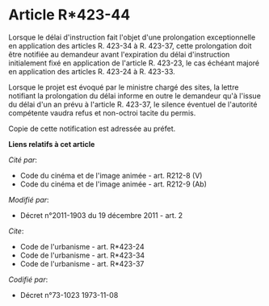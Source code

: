 # Article R*423-44

Lorsque le délai d'instruction fait l'objet d'une prolongation exceptionnelle en application des articles R. 423-34 à R.
423-37, cette prolongation doit être notifiée au demandeur avant l'expiration du délai d'instruction initialement fixé en
application de l'article R. 423-23, le cas échéant majoré en application des articles R. 423-24 à R. 423-33. 

Lorsque le projet est évoqué par le ministre chargé des sites, la lettre notifiant la prolongation du délai informe en outre
le demandeur qu'à l'issue du délai d'un an prévu à l'article R. 423-37, le silence éventuel de l'autorité compétente vaudra
refus et non-octroi tacite du permis. 

Copie de cette notification est adressée au préfet.

**Liens relatifs à cet article**

_Cité par_:

  - Code du cinéma et de l'image animée - art. R212-8 (V)
  - Code du cinéma et de l'image animée - art. R212-9 (Ab)

_Modifié par_:

  - Décret n°2011-1903 du 19 décembre 2011 - art. 2

_Cite_:

  - Code de l'urbanisme - art. R*423-24
  - Code de l'urbanisme - art. R*423-34
  - Code de l'urbanisme - art. R*423-37

_Codifié par_:

  - Décret n°73-1023 1973-11-08
